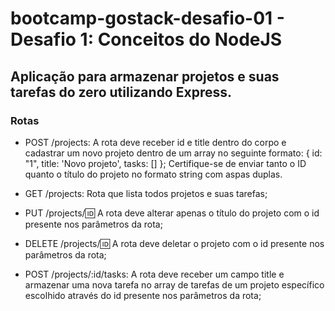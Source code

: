 # bootcamp-gostack-desafio-01 - Desafio 1: Conceitos do NodeJS


## Aplicação para armazenar projetos e suas tarefas do zero utilizando Express.

### Rotas
 * POST /projects: A rota deve receber id e title dentro do corpo e cadastrar um novo projeto dentro de um array no seguinte formato: { id: "1", title: 'Novo projeto', tasks: [] }; Certifique-se de enviar tanto o ID quanto o título do projeto no formato string com aspas duplas.

 * GET /projects: Rota que lista todos projetos e suas tarefas;

 * PUT /projects/:id: A rota deve alterar apenas o título do projeto com o id presente nos parâmetros da rota;

 * DELETE /projects/:id: A rota deve deletar o projeto com o id presente nos parâmetros da rota;

* POST /projects/:id/tasks: A rota deve receber um campo title e armazenar uma nova tarefa no array de tarefas de um projeto específico escolhido através do id presente nos parâmetros da rota; 